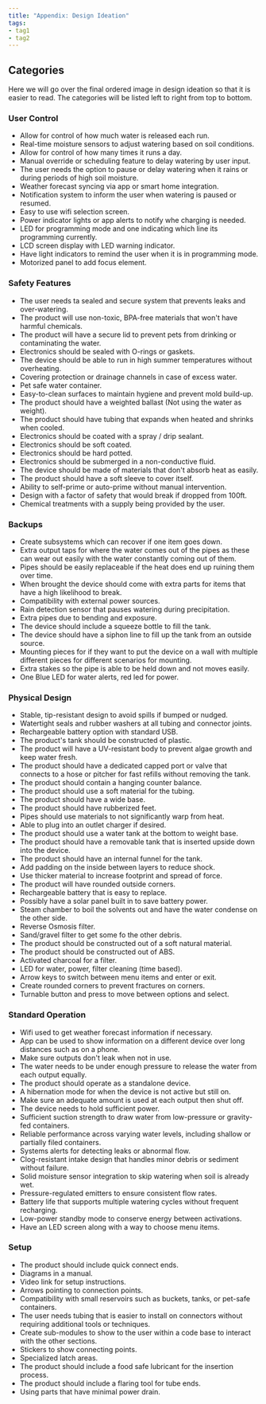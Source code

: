 ```yaml
---
title: "Appendix: Design Ideation"
tags:
- tag1
- tag2
---
```


## Categories

Here we will go over the final ordered image in design ideation so that it is easier to read. The categories will be listed left to right from top to bottom.

### User Control

* Allow for control of how much water is released each run.
* Real-time moisture sensors to adjust watering based on soil conditions.
* Allow for control of how many times it runs a day.
* Manual override or scheduling feature to delay watering by user input.
* The user needs the option to pause or delay watering when it rains or during periods of high soil moisture.
* Weather forecast syncing via app or smart home integration.
* Notification system to inform the user when watering is paused or resumed.
* Easy to use wifi selection screen.
* Power indicator lights or app alerts to notify whe charging is needed.
* LED for programming mode and one indicating which line its programming currently.
* LCD screen display with LED warning indicator.
* Have light indicators to remind the user when it is in programming mode.
* Motorized panel to add focus element.

### Safety Features

* The user needs ta sealed and secure system that prevents leaks and over-watering.
* The product will use non-toxic, BPA-free materials that won't have harmful chemicals.
* The product will have a secure lid to prevent pets from drinking or contaminating the water.
* Electronics should be sealed with O-rings or gaskets.
* The device should be able to run in high summer temperatures without overheating.
* Covering protection or drainage channels in case of excess water.
* Pet safe water container.
* Easy-to-clean surfaces to maintain hygiene and prevent mold build-up.
* The product should have a weighted ballast (Not using the water as weight).
* The product should have tubing that expands when heated and shrinks when cooled.
* Electronics should be coated with a spray / drip sealant.
* Electronics should be soft coated.
* Electronics should be hard potted.
* Electronics should be submerged in a non-conductive fluid.
* The device should be made of materials that don't absorb heat as easily.
* The product should have a soft sleeve to cover itself.
* Ability to self-prime or auto-prime without manual intervention.
* Design with a factor of safety that would break if dropped from 100ft.
* Chemical treatments with a supply being provided by the user.

### Backups

* Create subsystems which can recover if one item goes down.
* Extra output taps for where the water comes out of the pipes as these can wear out easily with the water constantly coming out of them.
* Pipes should be easily replaceable if the heat does end up ruining them over time.
* When brought the device should come with extra parts for items that have a high likelihood to break.
* Compatibility with external power sources.
* Rain detection sensor that pauses watering during precipitation.
* Extra pipes due to bending and exposure.
* The device should include a squeeze bottle to fill the tank.
* The device should have a siphon line to fill up the tank from an outside source.
* Mounting pieces for if they want to put the device on a wall with multiple different pieces for different scenarios for mounting.
* Extra stakes so the pipe is able to be held down and not moves easily.
* One Blue LED for water alerts, red led for power.

### Physical Design

* Stable, tip-resistant design to avoid spills if bumped or nudged.
* Watertight seals and rubber washers at all tubing and connector joints.
* Rechargeable battery option with standard USB.
* The product's tank should be constructed of plastic.
* The product will have a UV-resistant body to prevent algae growth and keep water fresh.
* The product should have a dedicated capped port or valve that connects to a hose or pitcher for fast refills without removing the tank.
* The product should contain a hanging counter balance.
* The product should use a soft material for the tubing.
* The product should have a wide base.
* The product should have rubberized feet.
* Pipes should use materials to not significantly warp from heat.
* Able to plug into an outlet charger if desired.
* The product should use a water tank at the bottom to weight base.
* The product should have a removable tank that is inserted upside down into the device.
* The product should have an internal funnel for the tank.
* Add padding on the inside between layers to reduce shock.
* Use thicker material to increase footprint and spread of force.
* The product will have rounded outside corners.
* Rechargeable battery that is easy to replace.
* Possibly have a solar panel built in to save battery power.
* Steam chamber to boil the solvents out and have the water condense on the other side.
* Reverse Osmosis filter.
* Sand/gravel filter to get some fo the other debris.
* The product should be constructed out of a soft natural material.
* The product should be constructed out of ABS.
* Activated charcoal for a filter.
* LED for water, power, filter cleaning (time based).
* Arrow keys to switch between menu items and enter or exit.
* Create rounded corners to prevent fractures on corners.
* Turnable button and press to move between options and select.

### Standard Operation

* Wifi used to get weather forecast information if necessary.
* App can be used to show information on a different device over long distances such as on a phone.
* Make sure outputs don't leak when not in use.
* The water needs to be under enough pressure to release the water from each output equally.
* The product should operate as a standalone device.
* A hibernation mode for when the device is not active but still on.
* Make sure an adequate amount is used at each output then shut off.
* The device needs to hold sufficient power.
* Sufficient suction strength to draw water from low-pressure or gravity-fed containers.
* Reliable performance across varying water levels, including shallow or partially filed containers.
* Systems alerts for detecting leaks or abnormal flow.
* Clog-resistant intake design that handles minor debris or sediment without failure.
* Solid moisture sensor integration to skip watering when soil is already wet.
* Pressure-regulated emitters to ensure consistent flow rates.
* Battery life that supports multiple watering cycles without frequent recharging.
* Low-power standby mode to conserve energy between activations.
* Have an LED screen along with a way to choose menu items.

### Setup

* The product should include quick connect ends.
* Diagrams in a manual.
* Video link for setup instructions.
* Arrows pointing to connection points.
* Compatibility with small reservoirs such as buckets, tanks, or pet-safe containers.
* The user needs tubing that is easier to install on connectors without requiring additional tools or techniques.
* Create sub-modules to show to the user within a code base to interact with the other sections.
* Stickers to show connecting points.
* Specialized latch areas.
* The product should include a food safe lubricant for the insertion process.
* The product should include a flaring tool for tube ends.
* Using parts that have minimal power drain.
